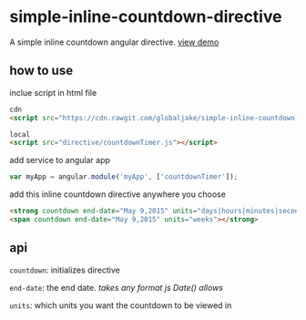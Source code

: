 # simple-inline-countdown-directive
A simple inline countdown angular directive. [view demo]
## how to use
inclue script in html file
```html
cdn
<script src="https://cdn.rawgit.com/globaljake/simple-inline-countdown-directive/master/directive/countdownTimer.js"></script>

local
<script src="directive/countdownTimer.js"></script>
```
add service to angular app
```js
var myApp = angular.module('myApp', ['countdownTimer']);
```
add this inline countdown directive anywhere you choose
```html
<strong countdown end-date="May 9,2015" units="days|hours|minutes|seconds"></strong>
<span countdown end-date="May 9,2015" units="weeks"></strong>
```
## api
`countdown`: initializes directive

`end-date`: the end date. _takes any format js Date() allows_

`units`: which units you want the countdown to be viewed in

[view demo]:http://htmlpreview.github.io/?https://github.com/globaljake/simple-inline-countdown-directive/blob/master/index.html
